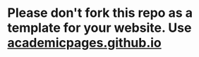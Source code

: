 # Please don't fork this repo as a template for your website. Use [academicpages.github.io](https://github.com/academicpages/academicpages.github.io)
